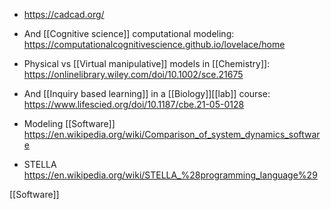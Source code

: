   - https://cadcad.org/

  - And [[Cognitive science]] computational
    modeling:
    https://computationalcognitivescience.github.io/lovelace/home

  - Physical vs [[Virtual manipulative]]
    models in [[Chemistry]]:
    https://onlinelibrary.wiley.com/doi/10.1002/sce.21675

  - And [[Inquiry based learning]] in a
    [[Biology]][[lab]] course:
    https://www.lifescied.org/doi/10.1187/cbe.21-05-0128

  - Modeling [[Software]]
    https://en.wikipedia.org/wiki/Comparison_of_system_dynamics_software
  - STELLA
    https://en.wikipedia.org/wiki/STELLA_%28programming_language%29

[[Software]]